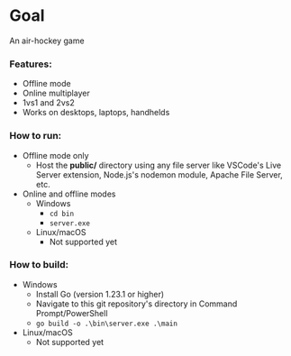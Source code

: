 # Goal

An air-hockey game

### Features:
- Offline mode
- Online multiplayer
- 1vs1 and 2vs2
- Works on desktops, laptops, handhelds

### How to run:
- Offline mode only
    - Host the **public/** directory using any file server like VSCode's Live Server extension, Node.js's nodemon module, Apache File Server, etc.
- Online and offline modes
    - Windows
        - `cd bin`
        - `server.exe`
    - Linux/macOS
        - Not supported yet

### How to build:
- Windows
    - Install Go (version 1.23.1 or higher)
    - Navigate to this git repository's directory in Command Prompt/PowerShell
    - `go build -o .\bin\server.exe .\main`
- Linux/macOS
    - Not supported yet